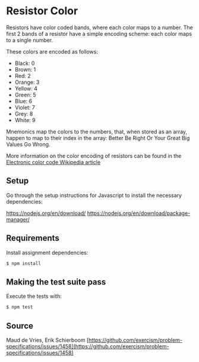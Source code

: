 # Resistor Color

Resistors have color coded bands, where each color maps to a number. The first 2 bands of a resistor have a simple encoding scheme: each color maps to a single number.

These colors are encoded as follows:

- Black: 0
- Brown: 1
- Red: 2
- Orange: 3
- Yellow: 4
- Green: 5
- Blue: 6
- Violet: 7
- Grey: 8
- White: 9

Mnemonics map the colors to the numbers, that, when stored as an array, happen to map to their index in the array: Better Be Right Or Your Great Big Values Go Wrong.

More information on the color encoding of resistors can be found in the [Electronic color code Wikipedia article](https://en.wikipedia.org/wiki/Electronic_color_code)

## Setup

Go through the setup instructions for Javascript to install the necessary
dependencies:

https://nodejs.org/en/download/
https://nodejs.org/en/download/package-manager/

## Requirements

Install assignment dependencies:

```bash
$ npm install
```

## Making the test suite pass

Execute the tests with:

```bash
$ npm test
```

## Source

Maud de Vries, Erik Schierboom [https://github.com/exercism/problem-specifications/issues/1458](https://github.com/exercism/problem-specifications/issues/1458)
